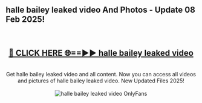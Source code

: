 <h2>halle bailey leaked video And Photos - Update 08 Feb 2025!</h2>
<br>
<div align="center">
<h2><a href="https://cutt.ly/te57wshS" rel="nofollow">🔴 CLICK HERE 🌐==►► halle bailey leaked video</a></h2>
<br>
Get halle bailey leaked video and all content. Now you can access all videos and pictures of halle bailey leaked video. New Updated Files 2025!
<br>
<br>
<a href="https://cutt.ly/te57wshS" rel="nofollow" data-target="animated-image.originalLink"><img src="https://i.ibb.co.com/WyWwxjT/player-gif2.gif" alt="halle bailey leaked video OnlyFans" style="max-width: 100%; display: inline-block;" data-target="animated-image.originalImage"></a>
</div>
<br>